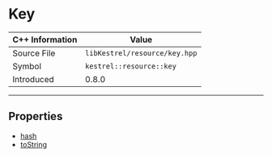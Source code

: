 
# Key

| C++ Information | Value |
| --- | --- |
| Source File | `libKestrel/resource/key.hpp` |
| Symbol | `kestrel::resource::key` |
| Introduced | 0.8.0 |


---

## Properties

 - [hash](hash.md)
 - [toString](toString.md)

